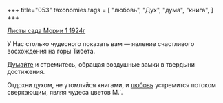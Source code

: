 +++
title="053"
taxonomies.tags = [
 "любовь",
 "Дух",
 "дума",
 "книга",
]
+++

[Листы сада Мории 1 1924г](/agni/1924)

У Нас столько чудесного показать вам — явление счастливого восхождения на горы Тибета.   

[Думайте](/tags/дума) и стремитесь, обращая воздушные замки в твердыни достижения.   

Отдохни духом, не утомляйся книгами, и [любовь](/tags/любовь) устремится потоком сверкающим, являя чудеса цветов М.˙.   

